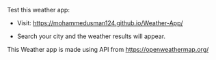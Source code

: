 Test this weather app:

* Visit: https://mohammedusman124.github.io/Weather-App/

* Search your city and the weather results will appear.

This Weather app is made using API from https://openweathermap.org/ 
